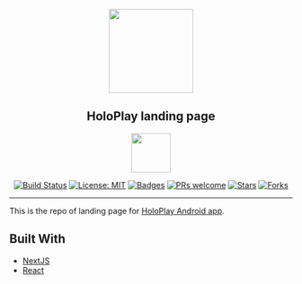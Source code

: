 <p align="center"><img src="./docs/logo.png" width="150" /></p>
<h2 align="center">HoloPlay landing page</h2>
<p align="center" style="margin: 10px 0;"><a href="https://f-droid.org/fr/packages/com.holoplay"><img height="70" src="https://f-droid.org/wiki/images/0/06/F-Droid-button_get-it-on.png"></a></p>
<p align="center">
    <a href="https://travis-ci.org/stephane-r/HoloPlay"><img src="https://img.shields.io/github/v/tag/stephane-r/HoloPlay" alt="Build Status"></a>
    <a href="https://opensource.org/licenses/MIT"><img src="https://img.shields.io/badge/License-MIT-yellow.svg" alt="License: MIT"></a>
    <a href="https://github.com/stephane-r/HoloPlay/tags"><img src="https://www.repostatus.org/badges/latest/active.svg" alt="Badges"></a>
    <a href="https://github.com/stephane-r/HoloPlay/pulls"><img src="https://img.shields.io/badge/PRs-welcome-brightgreen.svg" alt="PRs welcome"></a>
    <a href="https://github.com/stephane-r/HoloPlay/tags"><img src="https://img.shields.io/github/stars/stephane-r/HoloPlay?label=%E2%AD%90%20Stars" alt="Stars"></a>
    <a href="https://github.com/stephane-r/HoloPlay/tags"><img src="https://img.shields.io/github/forks/stephane-r/HoloPlay?color=%23ff69b4" alt="Forks"></a>
</p>

<hr>

This is the repo of landing page for [HoloPlay Android app](https://github.com/stephane-r/HoloPlay).

## Built With

-   [NextJS](https://facebook.github.io/react-native/)
-   [React](https://facebook.github.io/react-native/)
